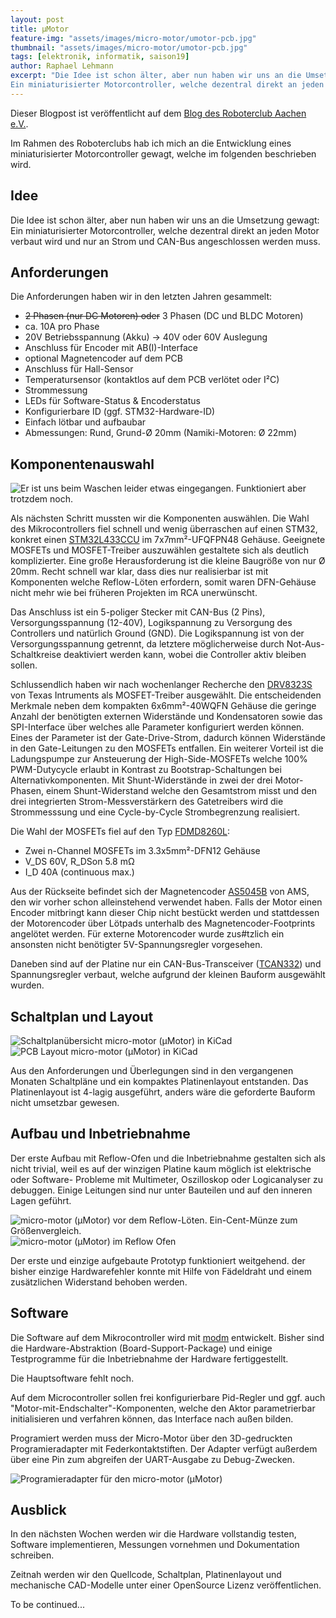 ```yaml
---
layout: post
title: µMotor
feature-img: "assets/images/micro-motor/umotor-pcb.jpg"
thumbnail: "assets/images/micro-motor/umotor-pcb.jpg"
tags: [elektronik, informatik, saison19]
author: Raphael Lehmann
excerpt: "Die Idee ist schon älter, aber nun haben wir uns an die Umsetzung gewagt:  \
Ein miniaturisierter Motorcontroller, welche dezentral direkt an jeden Motor verbaut wird..."
---
```


Dieser Blogpost ist veröffentlicht auf dem [Blog des Roboterclub Aachen e.V.](http://www.roboterclub.rwth-aachen.de/blog/2018/micro-motor-debugging-inbetriebnahme.html).

Im Rahmen des Roboterclubs hab ich mich an die Entwicklung eines miniaturisierter Motorcontroller gewagt, welche im folgenden beschrieben wird.

## Idee

Die Idee ist schon älter, aber nun haben wir uns an die Umsetzung gewagt:  
Ein miniaturisierter Motorcontroller, welche dezentral direkt an jeden Motor verbaut wird
und nur an Strom und CAN-Bus angeschlossen werden muss.

## Anforderungen

Die Anforderungen haben wir in den letzten Jahren gesammelt:
* ~~2 Phasen (nur DC Motoren) oder~~ 3 Phasen (DC und BLDC Motoren)
* ca. 10A pro Phase
* 20V Betriebsspannung (Akku) -> 40V oder 60V Auslegung
* Anschluss für Encoder mit AB(I)-Interface
* optional Magnetencoder auf dem PCB
* Anschluss für Hall-Sensor
* Temperatursensor (kontaktlos auf dem PCB verlötet oder I²C)
* Strommessung
* LEDs für Software-Status & Encoderstatus
* Konfigurierbare ID (ggf. STM32-Hardware-ID)
* Einfach lötbar und aufbaubar
* Abmessungen: Rund, Grund-Ø 20mm (Namiki-Motoren: Ø 22mm)

## Komponentenauswahl

![Er ist uns beim Waschen leider etwas eingegangen. Funktioniert aber trotzdem noch.](/assets/images/micro-motor/umotor-pcb.jpg)

Als nächsten Schritt mussten wir die Komponenten auswählen.
Die Wahl des Mikrocontrollers fiel schnell und wenig überraschen auf einen STM32, konkret einen [STM32L433CCU](http://www.st.com/en/microcontrollers/stm32l433cc.html) im 7x7mm²-UFQFPN48 Gehäuse.
Geeignete MOSFETs und MOSFET-Treiber auszuwählen gestaltete sich als deutlich komplizierter.
Eine große Herausforderung ist die kleine Baugröße von nur Ø 20mm.
Recht schnell war klar, dass dies nur realisierbar ist mit Komponenten welche Reflow-Löten erfordern,
somit waren DFN-Gehäuse nicht mehr wie bei früheren Projekten im RCA unerwünscht.

Das Anschluss ist ein 5-poliger Stecker mit CAN-Bus (2 Pins), Versorgungsspannung (12-40V), Logikspannung zu Versorgung des Controllers und natürlich Ground (GND).
Die Logikspannung ist von der Versorgungsspannung getrennt, da letztere möglicherweise durch Not-Aus-Schaltkreise deaktiviert werden kann, wobei die Controller aktiv bleiben sollen.

Schlussendlich haben wir nach wochenlanger Recherche den [DRV8323S](http://www.ti.com/product/drv8323) von Texas Intruments als MOSFET-Treiber ausgewählt.
Die entscheidenden Merkmale neben dem kompakten 6x6mm²-40WQFN Gehäuse die geringe Anzahl der benötigten externen Widerstände und Kondensatoren sowie das SPI-Interface über welches alle Parameter konfiguriert werden können.
Eines der Parameter ist der Gate-Drive-Strom, dadurch können Widerstände in den Gate-Leitungen zu den MOSFETs entfallen.
Ein weiterer Vorteil ist die Ladungspumpe zur Ansteuerung der High-Side-MOSFETs welche 100% PWM-Dutycycle erlaubt in Kontrast zu Bootstrap-Schaltungen bei Alternativkomponenten.
Mit Shunt-Widerstände in zwei der drei Motor-Phasen, einem Shunt-Widerstand welche den Gesamtstrom misst und den drei integrierten Strom-Messverstärkern des Gatetreibers wird die Strommesssung und eine Cycle-by-Cycle Strombegrenzung realisiert.

Die Wahl der MOSFETs fiel auf den Typ [FDMD8260L](http://www.onsemi.com/PowerSolutions/product.do?id=FDMD8260L):
* Zwei n-Channel MOSFETs im 3.3x5mm²-DFN12 Gehäuse
* V_DS 60V, R_DSon 5.8 mΩ
* I_D 40A (continuous max.)

Aus der Rückseite befindet sich der Magnetencoder [AS5045B](https://ams.com/AS5045) von AMS,
den wir vorher schon alleinstehend verwendet haben.
Falls der Motor einen Encoder mitbringt kann dieser Chip nicht bestückt werden und stattdessen der Motorencoder über Lötpads unterhalb des Magnetencoder-Footprints angelötet werden.
Für externe Motorencoder wurde zus#tzlich ein ansonsten nicht benötigter 5V-Spannungsregler vorgesehen.

Daneben sind auf der Platine nur ein CAN-Bus-Transceiver ([TCAN332](http://www.ti.com/product/tcan332)) und Spannungsregler verbaut,
welche aufgrund der kleinen Bauform ausgewählt wurden.

## Schaltplan und Layout

![Schaltplanübersicht micro-motor (µMotor) in KiCad](/assets/images/micro-motor/schematic-overview-screenshot.jpg)
![PCB Layout micro-motor (µMotor) in KiCad](/assets/images/micro-motor/pcb-layout-screenshot.jpg)

Aus den Anforderungen und Überlegungen sind in den vergangenen Monaten Schaltpläne und ein kompaktes Platinenlayout entstanden.
Das Platinenlayout ist 4-lagig ausgeführt, anders wäre die geforderte Bauform nicht umsetzbar gewesen.

## Aufbau und Inbetriebnahme

Der erste Aufbau mit Reflow-Ofen und die Inbetriebnahme gestalten sich als nicht trivial,
weil es auf der winzigen Platine kaum möglich ist elektrische oder Software- Probleme mit Multimeter, Oszilloskop oder Logicanalyser zu debuggen.
Einige Leitungen sind nur unter Bauteilen und auf den inneren Lagen geführt.

![micro-motor (µMotor) vor dem Reflow-Löten. Ein-Cent-Münze zum Größenvergleich.](/assets/images/micro-motor/pcb-assembled-before-reflow-onecent.jpg)
![micro-motor (µMotor) im Reflow Ofen](/assets/images/micro-motor/reflow-ofen.jpg)

Der erste und einzige aufgebaute Prototyp funktioniert weitgehend.
der bisher einzige Hardwarefehler konnte mit Hilfe von Fädeldraht und einem zusätzlichen Widerstand behoben werden.

## Software

Die Software auf dem Mikrocontroller wird mit [modm](http://modm.io/) entwickelt.
Bisher sind die Hardware-Abstraktion (Board-Support-Package) und einige Testprogramme für die Inbetriebnahme der Hardware fertiggestellt.

Die Hauptsoftware fehlt noch.

Auf dem Microcontroller sollen frei konfigurierbare Pid-Regler und ggf. auch "Motor-mit-Endschalter"-Komponenten,
welche den Aktor parametrierbar initialisieren und verfahren können, das Interface nach außen bilden.


Programiert werden muss der Micro-Motor über den 3D-gedruckten Programieradapter mit Federkontaktstiften.
Der Adapter verfügt außerdem über eine Pin zum abgreifen der UART-Ausgabe zu Debug-Zwecken.

![Programieradapter für den micro-motor (µMotor)](/assets/images/micro-motor/swd-adapter.jpg)

## Ausblick

In den nächsten Wochen werden wir die Hardware vollstandig testen, Software implementieren, Messungen vornehmen und Dokumentation schreiben.

Zeitnah werden wir den Quellcode, Schaltplan, Platinenlayout und mechanische CAD-Modelle unter einer OpenSource Lizenz veröffentlichen.

To be continued...

